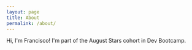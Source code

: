 ```yaml
---
layout: page
title: About
permalink: /about/
---
```


Hi, I'm Francisco! I'm part of the August Stars cohort in Dev Bootcamp.

